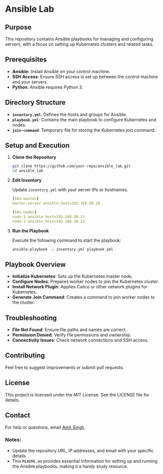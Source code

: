# Ansible Lab

## Purpose

This repository contains Ansible playbooks for managing and configuring servers, with a focus on setting up Kubernetes clusters and related tasks.

## Prerequisites

- **Ansible**: Install Ansible on your control machine. 
- **SSH Access**: Ensure SSH access is set up between the control machine and your servers.
- **Python**: Ansible requires Python 3.

## Directory Structure

- **`inventory.yml`**: Defines the hosts and groups for Ansible.
- **`playbook.yml`**: Contains the main playbook to configure Kubernetes and nodes.
- **`join-command`**: Temporary file for storing the Kubernetes join command.

## Setup and Execution

1. **Clone the Repository**

   ```bash
   git clone https://github.com/your-repo/ansible_lab.git
   cd ansible_lab
   ```

2. **Edit Inventory**

   Update `inventory.yml` with your server IPs or hostnames.

   ```yaml
   [k8s-master]
   master-server ansible_host=192.168.50.10

   [k8s-nodes]
   node-1 ansible_host=192.168.50.11
   node-2 ansible_host=192.168.50.12
   ```

3. **Run the Playbook**

   Execute the following command to start the playbook:

   ```bash
   ansible-playbook -i inventory.yml playbook.yml
   ```

## Playbook Overview

- **Initialize Kubernetes**: Sets up the Kubernetes master node.
- **Configure Nodes**: Prepares worker nodes to join the Kubernetes cluster.
- **Install Network Plugin**: Applies Calico or other network plugins for Kubernetes.
- **Generate Join Command**: Creates a command to join worker nodes to the cluster.

## Troubleshooting

- **File Not Found**: Ensure file paths and names are correct.
- **Permission Denied**: Verify file permissions and ownership.
- **Connectivity Issues**: Check network connections and SSH access.

## Contributing

Feel free to suggest improvements or submit pull requests.

## License

This project is licensed under the MIT License. See the LICENSE file for details.

## Contact

For help or questions, email [Amit Singh](mailto:chauhanamit090@hotmaail.com).

### Notes:
- Update the repository URL, IP addresses, and email with your specific details.
- This `README.md` provides essential information for setting up and running the Ansible playbooks, making it a handy study resource.